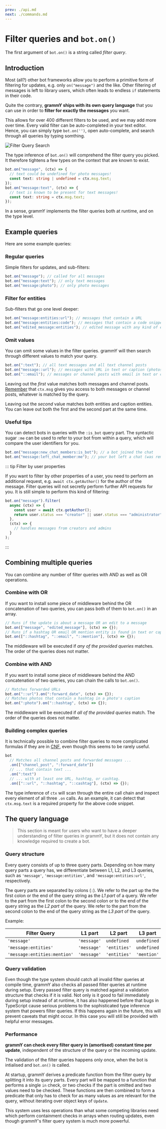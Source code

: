 ```yaml
---
prev: ./api.md
next: ./commands.md
---
```


# Filter queries and `bot.on()`

The first argument of `bot.on()` is a string called _filter query_.

## Introduction

Most (all?) other bot frameworks allow you to perform a primitive form of filtering for updates, e.g. only `on("message")` and the like.
Other filtering of messages is left to library users, which often leads to endless `if` statements in their code.

Quite the contrary, **grammY ships with its own query language** that you can use in order to **filter for exactly the messages** you want.

This allows for over 400 different filters to be used, and we may add more over time.
Every valid filter can be auto-completed in your text editor.
Hence, you can simply type `bot.on('')`, open auto-complete, and search through all queries by typing somthing.

![Filter Query Search](/filter-query-search.png)

The type inference of `bot.on()` will comprehend the filter query you picked.
It therefore tightens a few types on the context that are known to exist.

```ts
bot.on("message", (ctx) => {
  // text could be undefined for photo messages!
  const text: string | undefined = ctx.msg.text;
});
bot.on("message:text", (ctx) => {
  // text is known to be present for text messages!
  const text: string = ctx.msg.text;
});
```

In a sense, grammY implements the filter queries both at runtime, and on the type level.

## Example queries

Here are some example queries:

### Regular queries

Simple filters for updates, and sub-filters:

```ts
bot.on("message"); // called for all messages
bot.on("message:text"); // only text messages
bot.on("message:photo"); // only photo messages
```

### Filter for entities

Sub-filters that go one level deeper:

```ts
bot.on("message:entities:url"); // messages that contain a URL
bot.on("message:entities:code"); // messages that contain a code snippet
bot.on("edited_message:entities"); // edited message with any kind of entities
```

### Omit values

You can omit some values in the filter queries.
grammY will then search through different values to match your query.

```ts
bot.on(":text"); // all text messages and all text channel posts
bot.on("message::url"); // messages with URL in text or caption (photos, etc)
bot.on("::email"); // messages or channel posts with email in text or caption
```

Leaving out the _first_ value matches both messages and channel posts.
[Remember](./context.md#available-actions) that `ctx.msg` gives you access to both messages or channel posts, whatever is matched by the query.

Leaving out the _second_ value matches both entities and caption entities.
You can leave out both the first and the second part at the same time.

### Useful tips

You can detect bots in queries with the `:is_bot` query part.
The syntactic sugar `:me` can be used to refer to your bot from within a query, which will compare the user identifiers for you.

```ts
bot.on("message:new_chat_members:is_bot"); // a bot joined the chat
bot.on("message:left_chat_member:me"); // your bot left a chat (was removed)
```

::: tip Filter by user properties

If you want to filter by other properties of a user, you need to perform an additional request, e.g. `await ctx.getAuthor()` for the author of the message.
Filter queries will not secretly perform further API requests for you.
It is still simple to perform this kind of filtering:

```ts
bot.on("message").filter(
  async (ctx) => {
    const user = await ctx.getAuthor();
    return user.status === "creator" || user.status === "administrator";
  },
  (ctx) => {
    // handles messages from creators and admins
  }
);
```

:::

## Combining multiple queries

You can combine any number of filter queries with AND as well as OR operations.

### Combine with OR

If you want to install some piece of middleware behind the OR concatenation of two queries, you can pass both of them to `bot.on()` in an array.

```ts
// Runs if the update is about a message OR an edit to a message
bot.on(["message", "edited_message"], (ctx) => {});
// Runs if a hashtag OR email OR mention entity is found in text or caption
bot.on(["::hashtag", "::email", "::mention"], (ctx) => {});
```

The middleware will be executed if _any of the provided queries_ matches.
The order of the queries does not matter.

### Combine with AND

If you want to install some piece of middleware behind the AND concatenation of two queries, you can chain the calls to `bot.on()`.

```ts
// Matches forwarded URLs
bot.on("::url").on(":forward_date", (ctx) => {});
// Matches photos that contain a hashtag in a photo's caption
bot.on(":photo").on("::hashtag", (ctx) => {});
```

The middleware will be executed if _all of the provided queries_ match.
The order of the queries does not matter.

### Building complex queries

It is technically possible to combine filter queries to more complicated formulas if they are in [CNF](https://en.wikipedia.org/wiki/Conjunctive_normal_form), even though this seems to be rarely useful.

```ts
bot
  // Matches all channel posts and forwarded messages ...
  .on(["channel_post", ":forward_date"])
  // ... that contain text ...
  .on(":text")
  // ... with at least one URL, hashtag, or cashtag.
  .on(["::url", "::hashtag", "::cashtag"], (ctx) => {});
```

The type inference of `ctx` will scan through the entire call chain and inspect every element of all three `.on` calls.
As an example, it can detect that `ctx.msg.text` is a required property for the above code snippet.

## The query language

> This section is meant for users who want to have a deeper understanding of filter queries in grammY, but it does not contain any knowledge required to create a bot.

### Query structure

Every query consists of up to three query parts.
Depending on how many query parts a query has, we differentiate between L1, L2, and L3 queries, such as `'message'`, `'message:entities'`, and `'message:entities:url'`, respectively.

The query parts are separated by colons (`:`).
We refer to the part up the the first colon or the end of the query string as the _L1 part_ of a query.
We refer to the part from the first colon to the second colon or to the end of the query string as the _L2 part_ of the query.
We refer to the part from the second colon to the end of the query string as the _L3 part_ of the query.

Example:

| Filter Query                 | L1 part     | L2 part      | L3 part     |
| ---------------------------- | ----------- | ------------ | ----------- |
| `'message'`                  | `'message'` | `undefined`  | `undefined` |
| `'message:entities'`         | `'message'` | `'entities'` | `undefined` |
| `'message:entities:mention'` | `'message'` | `'entities'` | `'mention'` |

### Query validation

Even though the type system should catch all invalid filter queries at compile time, grammY also checks all passed filter queries at runtime during setup.
Every passed filter query is matched against a validation structure that checks if it is valid.
Not only is it good to fail immediately during setup instead of at runtime, it has also happened before that bugs in TypeScript cause serious problems to the sophisticated type inference system that powers filter queries.
If this happens again in the future, this will prevent caveats that might occur.
In this case you will still be provided with helpful error messages.

### Performance

**grammY can check every filter query in (amortised) constant time per update**, independent of the structure of the query or the incoming update.

The validation of the filter queries happens only once, when the bot is intialised and `bot.on()` is called.

At startup, grammY derives a predicate function from the filter query by splitting it into its query parts.
Every part will be mapped to a function that performs a single `in` check, or two checks if the part is omitted and two values need to be checked.
These functions are then combined to form a predicate that only has to check for as many values as are relevant for the query, without iterating over object keys of `Update`.

This system uses less operations than what some competing libraries need which perform containment checks in arrays when routing updates, even though grammY's filter query system is much more powerful.
